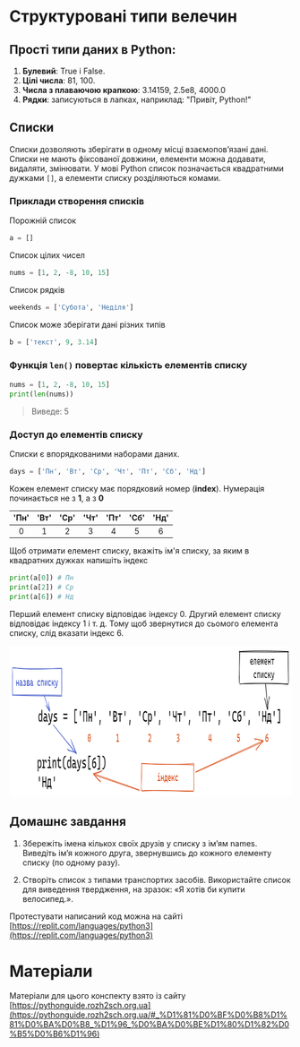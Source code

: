 # Структуровані типи велечин

## Прості типи даних в Python:

1. **Булевий**: True і False.
2. **Цілі числа**: 81, 100.
3. **Числа з плаваючою крапкою**:  3.14159, 2.5e8, 4000.0
4. **Рядки**: записуються в лапках, наприклад: "Привіт, Python!"

## Списки

Списки дозволяють зберігати в одному місці взаємопов’язані дані.
Списки не мають фіксованої довжини, елементи можна додавати, видаляти, змінювати.
У мові Python список позначається квадратними дужками `[]`, а елементи списку розділяються комами.

### Приклади створення списків

Порожній список

```python
a = []
```

Список цілих чисел

```python
nums = [1, 2, -8, 10, 15]
```

Список рядків

```python
weekends = ['Субота', 'Неділя']
```

Список може зберігати дані різних типів

```python
b = ['текст', 9, 3.14]
```

### Функція `len()` повертає кількість елементів списку

```python
nums = [1, 2, -8, 10, 15]
print(len(nums))
```
> Виведе: 5

### Доступ до елементів списку

Списки є впорядкованими наборами даних.

```python
days = ['Пн', 'Вт', 'Ср', 'Чт', 'Пт', 'Сб', 'Нд']
```
Кожен елемент списку має порядковий номер (**index**).
Нумерація починається не з **1**, а з **0**

| **'Пн'** | **'Вт'** | **'Ср'** | **'Чт'** | **'Пт'** | **'Сб'** | **'Нд'** |
|:--------:|:--------:|:--------:|:--------:|:--------:|:--------:|:--------:|
| 0        | 1        | 2        | 3        | 4        | 5        | 6        |

Щоб отримати елемент списку, вкажіть ім'я списку, за яким в квадратних дужках напишіть індекс

```python
print(a[0]) # Пн
print(a[2]) # Ср
print(a[6]) # Нд
```
Перший елемент списку відповідає індексу 0. Другий елемент списку відповідає індексу 1 і т. д.
Тому щоб звернутися до сьомого елемента списку, слід вказати індекс 6.

<p align="center">
  <img width="931" height="270" src="/list/img/list-elements.png" alt="Список днів із подписами: назва, індекс, елемент списку">
</p>

## Домашнє завдання

1. Збережіть імена кількох своїх друзів у списку з ім’ям names. Виведіть ім’я кожного друга, звернувшись до кожного елементу списку (по одному разу).

2. Cтворіть список з типами транспортих засобів. Використайте список для виведення твердження, на зразок: «Я хотів би купити велосипед.».

Протестувати написаний код можна на сайті [https://replit.com/languages/python3](https://replit.com/languages/python3)

# Матеріали

Матеріали для цього конспекту взято із сайту [https://pythonguide.rozh2sch.org.ua](https://pythonguide.rozh2sch.org.ua/#_%D1%81%D0%BF%D0%B8%D1%81%D0%BA%D0%B8_%D1%96_%D0%BA%D0%BE%D1%80%D1%82%D0%B5%D0%B6%D1%96)

